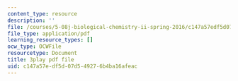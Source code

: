 ```yaml
---
content_type: resource
description: ''
file: /courses/5-08j-biological-chemistry-ii-spring-2016/c147a57edf5d07d549276b4ba16afeac_WEH-ttvMmxc.pdf
file_type: application/pdf
learning_resource_types: []
ocw_type: OCWFile
resourcetype: Document
title: 3play pdf file
uid: c147a57e-df5d-07d5-4927-6b4ba16afeac
---
```

